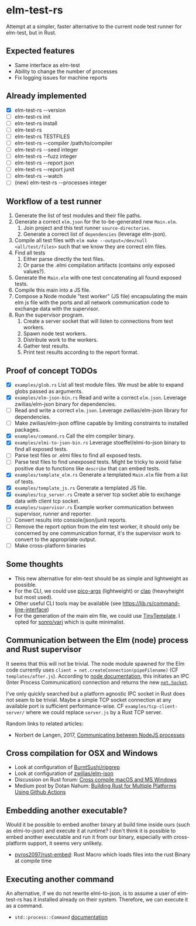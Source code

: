# elm-test-rs

Attempt at a simpler, faster alternative to the current node test runner for elm-test, but in Rust.

## Expected features

- Same interface as elm-test
- Ability to change the number of processes
- Fix logging issues for machine reports

## Already implemented

- [x] elm-test-rs --version
- [ ] elm-test-rs init
- [ ] elm-test-rs install
- [ ] elm-test-rs
- [ ] elm-test-rs TESTFILES
- [ ] elm-test-rs --compiler /path/to/compiler
- [ ] elm-test-rs --seed integer
- [ ] elm-test-rs --fuzz integer
- [ ] elm-test-rs --report json
- [ ] elm-test-rs --report junit
- [ ] elm-test-rs --watch
- [ ] (new) elm-test-rs --processes integer

## Workflow of a test runner

1. Generate the list of test modules and their file paths.
2. Generate a correct `elm.json` for the to-be-generated new `Main.elm`.
    1. Join project and this test runner `source-directories`.
    2. Generate a correct list of `dependencies` (leverage elm-json).
3. Compile all test files with `elm make --output=/dev/null <all/test/files>`
   such that we know they are correct elm files.
4. Find all tests
    1. Either parse directly the test files.
    2. Or parse the .elmi compilation artifacts (contains only exposed values?).
5. Generate the `Main.elm` with one test concatenating all found exposed tests.
6. Compile this main into a JS file.
7. Compose a Node module "test worker" (JS file) encapsulating the main elm js file
   with the ports and all network communication code to exchange data with the supervisor.
8. Run the supervisor program.
    1. Create a server socket that will listen to connections from test workers.
    2. Spawn node test workers.
    3. Distribute work to the workers.
    4. Gather test results.
    5. Print test results according to the report format.

## Proof of concept TODOs

- [x] `examples/glob.rs` List all test module files. We must be able to expand globs passed as arguments.
- [x] `examples/elm-json-bin.rs` Read and write a correct `elm.json`. Leverage zwilias/elm-json binary for dependencies.
- [ ] Read and write a correct `elm.json`. Leverage zwilias/elm-json library for dependencies.
- [ ] Make zwilias/elm-json offline capable by limiting constraints to installed packages.
- [x] `examples/command.rs` Call the elm compiler binary.
- [x] `examples/elmi-to-json-bin.rs` Leverage stoeffel/elmi-to-json binary to find all exposed tests.
- [ ] Parse test files or .elmi files to find all exposed tests.
- [ ] Parse test files to find unexposed tests.
      Might be tricky to avoid false positive due to functions like `describe` that can embed tests.
- [x] `examples/template_elm.rs` Generate a templated `Main.elm` file from a list of tests.
- [x] `examples/template_js.rs` Generate a templated JS file.
- [x] `examples/tcp_server.rs` Create a server tcp socket able to exchange data with client tcp socket.
- [x] `examples/supervisor.rs` Example worker communication between supervisor, runner and reporter.
- [ ] Convert results into console/json/junit reports.
- [ ] Remove the report option from the elm test worker,
      it should only be concerned by one communication format,
      it's the supervisor work to convert to the appropriate output.
- [ ] Make cross-platform binaries

## Some thoughts

- This new alternative for elm-test should be as simple and lightweight as possible.
- For the CLI, we could use [pico-args][pico-args] (lightweight)
  or [clap][clap] (heavyheight but most used).
- Other useful CLI tools may be available (see https://lib.rs/command-line-interface)
- For the generation of the main elm file, we could use [TinyTemplate][TinyTemplate].
  I opted for [sonro/varj][varj] which is quite minimalist.

[pico-args]: https://github.com/RazrFalcon/pico-args
[clap]: https://github.com/clap-rs/clap
[TinyTemplate]: https://github.com/bheisler/TinyTemplate
[varj]: https://github.com/sonro/varj

## Communication between the Elm (node) process and Rust supervisor

It seems that this will not be trivial.
The node module spawned for the Elm code currently uses
`client = net.createConnection(pipeFilename)`
(CF `templates/after.js`).
According to [node documentation][createConnection],
this initiates an IPC (Inter Process Communication) connection and returns
the new [`net.Socket`][socket].

[createConnection]: https://nodejs.org/api/net.html#net_net_createconnection
[socket]: https://nodejs.org/api/net.html#net_class_net_socket

I've only quickly searched but a platform agnostic IPC socket in Rust
does not seam to be trivial.
Maybe a simple TCP socket connection at any available port is sufficient performance-wise.
CF `examples/tcp-client-server/` where we could replace `server.js`
by a Rust TCP server.

Random links to related articles:

- Norbert de Langen, 2017, [Communicating between NodeJS processes][norbert2017]

[norbert2017]: https://medium.com/@NorbertdeLangen/communicating-between-nodejs-processes-4e68be42b917

## Cross compilation for OSX and Windows

- Look at configuration of [BurntSushi/ripgrep][ripgrep]
- Look at configuration of [zwilias/elm-json][elm-json]
- Discussion on Rust forum: [Cross compile macOS and MS Windows][forum-cross]
- Medium post by Dotan Nahum:
  [Building Rust for Multiple Platforms Using Github Actions][medium-github-action]

[ripgrep]: https://github.com/BurntSushi/ripgrep
[elm-json]: https://github.com/zwilias/elm-json
[forum-cross]: https://users.rust-lang.org/t/cross-compile-macos-and-ms-windows/38323
[medium-github-action]: https://medium.com/@jondot/building-rust-on-multiple-platforms-using-github-6f3e6f8b8458

## Embedding another executable?

Would it be possible to embed another binary at build time inside ours (such as elmi-to-json)
and execute it at runtime?
I don't think it is possible to embed another executable and run it from our binary,
especially with cross-platform support, it seems very unlikely.

- [pyros2097/rust-embed][rust-embed]: Rust Macro which loads files into the rust Binary at compile time

[rust-embed]: https://github.com/pyros2097/rust-embed

## Executing another command

An alternative, if we do not rewrite elmi-to-json,
is to assume a user of elm-test-rs has it installed already on their system.
Therefore, we can execute it as a command.

- `std::process::Command` [documentation][command]

[command]: https://doc.rust-lang.org/std/process/struct.Command.html
